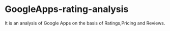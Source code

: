 # GoogleApps-rating-analysis
It is an analysis of Google Apps on the basis of Ratings,Pricing and Reviews.
